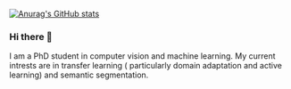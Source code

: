 [![Anurag's GitHub stats](https://github-readme-stats.vercel.app/api?username=JunkunPeng17)](https://github.com/anuraghazra/github-readme-stats)

### Hi there 👋
I am a PhD student in computer vision and machine learning. My current intrests are in transfer learning ( particularly domain adaptation and active learning) and semantic segmentation.


